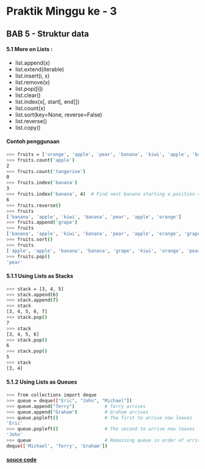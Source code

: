 # Praktik Minggu ke - 3

## BAB 5 - Struktur data
#### 5.1 More on Lists :
* list.append(x)
* list.extend(iterable)
* list.insert(i, x)
* list.remove(x)
* list.pop([i])
* list.clear()
* list.index(x[, start[, end]])
* list.count(x)
* list.sort(key=None, reverse=False)
* list.reverse()
* list.copy()
#### Contoh penggunaan
```bash
>>> fruits = ['orange', 'apple', 'pear', 'banana', 'kiwi', 'apple', 'banana']
>>> fruits.count('apple')
2
>>> fruits.count('tangerine')
0
>>> fruits.index('banana')
3
>>> fruits.index('banana', 4)  # Find next banana starting a position 4
6
>>> fruits.reverse()
>>> fruits
['banana', 'apple', 'kiwi', 'banana', 'pear', 'apple', 'orange']
>>> fruits.append('grape')
>>> fruits
['banana', 'apple', 'kiwi', 'banana', 'pear', 'apple', 'orange', 'grape']
>>> fruits.sort()
>>> fruits
['apple', 'apple', 'banana', 'banana', 'grape', 'kiwi', 'orange', 'pear']
>>> fruits.pop()
'pear'
```
#### 5.1.1 Using Lists as Stacks
```bash
>>> stack = [3, 4, 5]
>>> stack.append(6)
>>> stack.append(7)
>>> stack
[3, 4, 5, 6, 7]
>>> stack.pop()
7
>>> stack
[3, 4, 5, 6]
>>> stack.pop()
6
>>> stack.pop()
5
>>> stack
[3, 4]
```
#### 5.1.2 Using Lists as Queues
```bash
>>> from collections import deque
>>> queue = deque(["Eric", "John", "Michael"])
>>> queue.append("Terry")           # Terry arrives
>>> queue.append("Graham")          # Graham arrives
>>> queue.popleft()                 # The first to arrive now leaves
'Eric'
>>> queue.popleft()                 # The second to arrive now leaves
'John'
>>> queue                           # Remaining queue in order of arrival
deque(['Michael', 'Terry', 'Graham'])
```

#### [souce code](https://github.com/rodesta2212/bigdata/tree/master/minggu-03/praktik/src)
